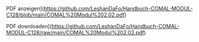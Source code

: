   
  PDF anzeigen](https://github.com/LeshanDaFo/Handbuch-COMAL-MODUL-C128/blob/main/COMAL%20Modul%202.02.pdf)
  
  PDF downloaden](https://github.com/LeshanDaFo/Handbuch-COMAL-MODUL-C128/raw/main/COMAL%20Modul%202.02.pdf)
